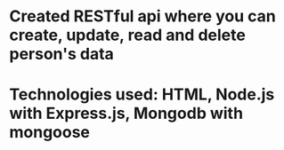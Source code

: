 # Created RESTful api where you can create, update, read and delete person's data
# Technologies used: HTML, Node.js with Express.js, Mongodb with mongoose
